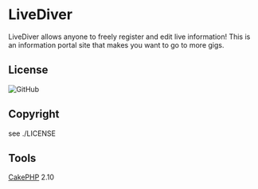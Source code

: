 # LiveDiver
LiveDiver allows anyone to freely register and edit live information! This is an information portal site that makes you want to go to more gigs.

## License
![GitHub](https://img.shields.io/github/license/YuichiNoami/livediver)

## Copyright
see ./LICENSE

## Tools
[CakePHP](https://cakephp.org/) 2.10
